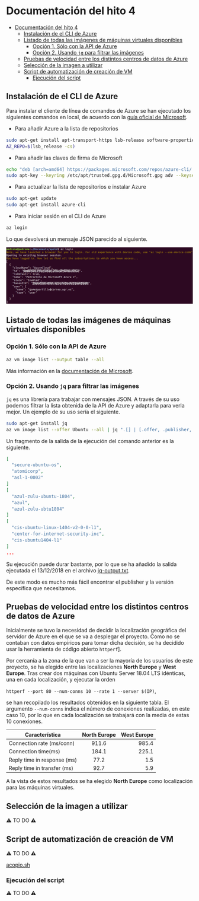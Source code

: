 # Documentación del hito 4

<!-- TOC depthFrom:1 depthTo:6 withLinks:1 updateOnSave:1 orderedList:0 -->

- [Documentación del hito 4](#documentacin-del-hito-4)
	- [Instalación de el CLI de Azure](#instalacin-de-el-cli-de-azure)
	- [Listado de todas las imágenes de máquinas virtuales disponibles](#listado-de-todas-las-imgenes-de-mquinas-virtuales-disponibles)
		- [Opción 1. Sólo con la API de Azure](#opcin-1-slo-con-la-api-de-azure)
		- [Opción 2. Usando `jq` para filtrar las imágenes](#opcin-2-usando-jq-para-filtrar-las-imgenes)
	- [Pruebas de velocidad entre los distintos centros de datos de Azure](#pruebas-de-velocidad-entre-los-distintos-centros-de-datos-de-azure)
	- [Selección de la imagen a utilizar](#seleccin-de-la-imagen-a-utilizar)
	- [Script de automatización de creación de VM](#script-de-automatizacin-de-creacin-de-vm)
		- [Ejecución del script](#ejecucin-del-script)

<!-- /TOC -->

## Instalación de el CLI de Azure

Para instalar el cliente de línea de comandos de Azure se han ejecutado los siguientes comandos en local, de acuerdo con la [guía oficial de Microsoft](https://docs.microsoft.com/es-es/cli/azure/install-azure-cli-apt?view=azure-cli-latest).

* Para añadir Azure a la lista de repositorios

```bash
sudo apt-get install apt-transport-https lsb-release software-properties-common -y
AZ_REPO=$(lsb_release -cs)
```

* Para añadir las claves de firma de Microsoft

```bash
echo "deb [arch=amd64] https://packages.microsoft.com/repos/azure-cli/ $AZ_REPO main" | sudo tee /etc/apt/sources.list.d/azure-cli.list
sudo apt-key --keyring /etc/apt/trusted.gpg.d/Microsoft.gpg adv --keyserver packages.microsoft.com --recv-keys BC528686B50D79E339D3721CEB3E94ADBE1229CF
```

* Para actualizar la lista de repositorios e instalar Azure

```bash
sudo apt-get update
sudo apt-get install azure-cli
```

* Para iniciar sesión en el CLI de Azure

```bash
az login
```

Lo que devolverá un mensaje JSON parecido al siguiente.

![Az login](az-login.png)

## Listado de todas las imágenes de máquinas virtuales disponibles

### Opción 1. Sólo con la API de Azure

```bash
az vm image list --output table --all
```

Más información en la [documentación de Microsoft](https://docs.microsoft.com/es-es/azure/virtual-machines/linux/cli-ps-findimage).

### Opción 2. Usando `jq` para filtrar las imágenes

`jq` es una librería para trabajar con mensajes JSON. A través de su uso podemos filtrar la lista obtenida de la API de Azure y adaptarla para verla mejor. Un ejemplo de su uso sería el siguiente.

```bash
sudo apt-get install jq
az vm image list --offer Ubuntu --all | jq ".[] | [.offer, .publisher, .sku]"
```

Un fragmento de la salida de la ejecución del comando anterior es la siguiente.

```json
[
  "secure-ubuntu-os",
  "atomicorp",
  "asl-1-0002"
]
[
  "azul-zulu-ubuntu-1804",
  "azul",
  "azul-zulu-ubtu1804"
]
[
  "cis-ubuntu-linux-1404-v2-0-0-l1",
  "center-for-internet-security-inc",
  "cis-ubuntu1404-l1"
]
...
```

Su ejecución puede durar bastante, por lo que se ha añadido la salida ejecutada el 13/12/2018 en el archivo [jq-output.txt](jq-output.txt).

De este modo es mucho más fácil encontrar el publisher y la versión específica que necesitamos.

## Pruebas de velocidad entre los distintos centros de datos de Azure

Inicialmente se tuvo la necesidad de decidir la localización geográfica del servidor de Azure en el que se va a desplegar el proyecto. Como no se contaban con datos empíricos para tomar dicha decisión, se ha decidido usar la herramienta de código abierto `httperf`].

Por cercanía a la zona de la que van a ser la mayoría de los usuarios de este proyecto, se ha elegido entre las localizaciones **North Europe** y **West Europe**. Tras crear dos máquinas con Ubuntu Server 18.04 LTS idénticas, una en cada localización, y ejecutar la orden

`httperf --port 80 --num-conns 10 --rate 1 --server $(IP)`,

se han recopilado los resultados obtenidos en la siguiente tabla. El argumento `--num-conns` indica el número de conexiones realizadas, en este caso 10, por lo que en cada localización se trabajará con la media de estas 10 conexiones.

| Característica | North Europe | West Europe   |
| -------------- |:------------:| -------------:|
| Connection rate (ms/conn)     | 911.6 |	985.4 |
| Connection time(ms) 			    | 184.1 | 225.1 |
| Reply time in response (ms)   |  77.2 |  1.5  |
| Reply time in transfer (ms)   |  92.7 |  5.9  |

A la vista de estos resultados se ha elegido **North Europe** como localización para las máquinas virtuales.

## Selección de la imagen a utilizar

⚠️ TO DO ⚠️

## Script de automatización de creación de VM

⚠️ TO DO ⚠️

[acopio.sh](https://github.com/gomezportillo/apolo/blob/master/acopio.sh)

### Ejecución del script

⚠️ TO DO ⚠️
